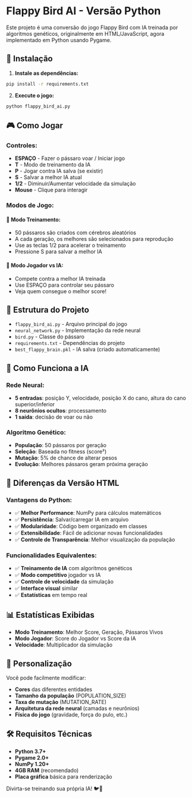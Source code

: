 # Flappy Bird AI - Versão Python

Este projeto é uma conversão do jogo Flappy Bird com IA treinada por algoritmos genéticos, originalmente em HTML/JavaScript, agora implementado em Python usando Pygame.

## 🚀 Instalação

1. **Instale as dependências:**

```bash
pip install -r requirements.txt
```

2. **Execute o jogo:**

```bash
python flappy_bird_ai.py
```

## 🎮 Como Jogar

### Controles:

- **ESPAÇO** - Fazer o pássaro voar / Iniciar jogo
- **T** - Modo de treinamento da IA
- **P** - Jogar contra IA salva (se existir)
- **S** - Salvar a melhor IA atual
- **1/2** - Diminuir/Aumentar velocidade da simulação
- **Mouse** - Clique para interagir

### Modos de Jogo:

#### 🧠 Modo Treinamento:

- 50 pássaros são criados com cérebros aleatórios
- A cada geração, os melhores são selecionados para reprodução
- Use as teclas 1/2 para acelerar o treinamento
- Pressione S para salvar a melhor IA

#### 🎯 Modo Jogador vs IA:

- Compete contra a melhor IA treinada
- Use ESPAÇO para controlar seu pássaro
- Veja quem consegue o melhor score!

## 📁 Estrutura do Projeto

- `flappy_bird_ai.py` - Arquivo principal do jogo
- `neural_network.py` - Implementação da rede neural
- `bird.py` - Classe do pássaro
- `requirements.txt` - Dependências do projeto
- `best_flappy_brain.pkl` - IA salva (criado automaticamente)

## 🧠 Como Funciona a IA

### Rede Neural:

- **5 entradas**: posição Y, velocidade, posição X do cano, altura do cano superior/inferior
- **8 neurônios ocultos**: processamento
- **1 saída**: decisão de voar ou não

### Algoritmo Genético:

- **População**: 50 pássaros por geração
- **Seleção**: Baseada no fitness (score²)
- **Mutação**: 5% de chance de alterar pesos
- **Evolução**: Melhores pássaros geram próxima geração

## 🔧 Diferenças da Versão HTML

### Vantagens do Python:

- ✅ **Melhor Performance**: NumPy para cálculos matemáticos
- ✅ **Persistência**: Salvar/carregar IA em arquivo
- ✅ **Modularidade**: Código bem organizado em classes
- ✅ **Extensibilidade**: Fácil de adicionar novas funcionalidades
- ✅ **Controle de Transparência**: Melhor visualização da população

### Funcionalidades Equivalentes:

- ✅ **Treinamento de IA** com algoritmos genéticos
- ✅ **Modo competitivo** jogador vs IA
- ✅ **Controle de velocidade** da simulação
- ✅ **Interface visual** similar
- ✅ **Estatísticas** em tempo real

## 📊 Estatísticas Exibidas

- **Modo Treinamento**: Melhor Score, Geração, Pássaros Vivos
- **Modo Jogador**: Score do Jogador vs Score da IA
- **Velocidade**: Multiplicador da simulação

## 🎨 Personalização

Você pode facilmente modificar:

- **Cores** das diferentes entidades
- **Tamanho da população** (POPULATION_SIZE)
- **Taxa de mutação** (MUTATION_RATE)
- **Arquitetura da rede neural** (camadas e neurônios)
- **Física do jogo** (gravidade, força do pulo, etc.)

## 🛠️ Requisitos Técnicas

- **Python 3.7+**
- **Pygame 2.0+**
- **NumPy 1.20+**
- **4GB RAM** (recomendado)
- **Placa gráfica** básica para renderização

Divirta-se treinando sua própria IA! 🐦🤖
